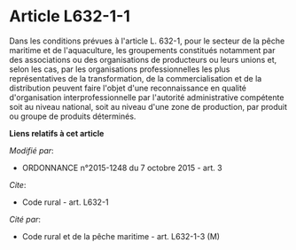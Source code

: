 # Article L632-1-1

Dans les conditions prévues à l'article L. 632-1, pour le secteur de la pêche maritime et de l'aquaculture, les groupements
constitués notamment par des associations ou des organisations de producteurs ou leurs unions et, selon les cas, par les
organisations professionnelles les plus représentatives de la transformation, de la commercialisation et de la distribution
peuvent faire l'objet d'une reconnaissance en qualité d'organisation interprofessionnelle par l'autorité administrative
compétente               soit au niveau national, soit au niveau d'une zone de production, par produit ou groupe de produits
déterminés.

**Liens relatifs à cet article**

_Modifié par_:

  - ORDONNANCE n°2015-1248 du 7 octobre 2015 - art. 3

_Cite_:

  - Code rural - art. L632-1

_Cité par_:

  - Code rural et de la pêche maritime - art. L632-1-3 (M)
